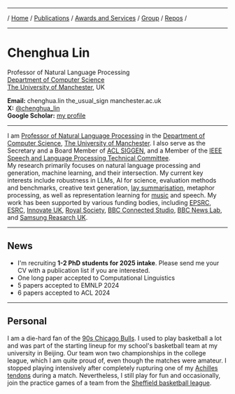 ***

/ [Home](./index.md) / [Publications](./publication.md) /  [Awards and Services](./award-service.md) / [Group](./group.md) / [Repos](./repo.md) / 

***

# Chenghua Lin

Professor of Natural Language Processing \
[Department of Computer Science](https://www.cs.manchester.ac.uk/) \
[The University of Manchester](https://www.manchester.ac.uk/), UK
  
<b>Email:</b> chenghua.lin the_usual_sign manchester.ac.uk  
<b>X:</b> [@chenghua_lin](https://twitter.com/chenghua_lin)  
<b>Google Scholar:</b> [my profile](https://scholar.google.co.uk/citations?user=Tp1RdIQAAAAJ&hl=en)

***

I am [Professor of Natural Language Processing](https://research.manchester.ac.uk/en/persons/chenghua-lin) in the [Department of Computer Science](https://www.cs.manchester.ac.uk/), [The University of Manchester](https://www.manchester.ac.uk/). I also serve as the Secretary and a Board Member of [ACL SIGGEN](https://aclweb.org/aclwiki/SIGGEN), and a Member of the [IEEE Speech and Language Processing Technical Committee](https://signalprocessingsociety.org/community-involvement/speech-and-language-processing).   
My research primarily focuses on natural language processing and generation, machine learning, and their intersection. My current key interests include robustness in LLMs, AI for science, evaluation methods and benchmarks, creative text generation, [lay summarisation](https://biolaysumm.org/), metaphor processing, as well as representation learning for [music](https://huggingface.co/m-a-p/MERT-v1-330M) and speech.
My work has been supported by various funding bodies, including [EPSRC](https://www.ukri.org/councils/epsrc/), [ESRC](https://www.ukri.org/councils/esrc/), [Innovate UK](https://www.ukri.org/councils/innovate-uk/), [Royal Society](https://royalsociety.org/), [BBC Connected Studio](https://www.bbc.co.uk/rd/projects/connected-studio/), [BBC News Lab](https://www.bbc.co.uk/rdnewslabs/), and [Samsung Reasarch UK](https://research.samsung.com/sruk). 

<!-- For more info, please visit my [group page](https://lincedo-lab.github.io/).-->  

***


## News
* I'm recruiting **1-2 PhD students for 2025 intake**. Please send me your CV with a publication list if you are interested. 
* One long paper accepted to Computational Linguistics  
* 5 papers accepted to EMNLP 2024   
* 6 papers accepted to ACL 2024 

***

## Personal  

I am a die-hard fan of the [90s Chicago Bulls](https://en.wikipedia.org/wiki/Chicago_Bulls). I used to play basketball a lot and was part of the starting lineup for my school's basketball team at my university in Beijing. Our team won two championships in the college league, which I am quite proud of, even though the matches were amateur. I stopped playing intensively after completely rupturing one of my [Achilles tendons](https://en.wikipedia.org/wiki/Achilles_tendon_rupture) during a match. Nevertheless, I still play for fun and occasionally, join the practice games of a team from the [Sheffield basketball league](https://www.sheffieldbasketball.co.uk/). 